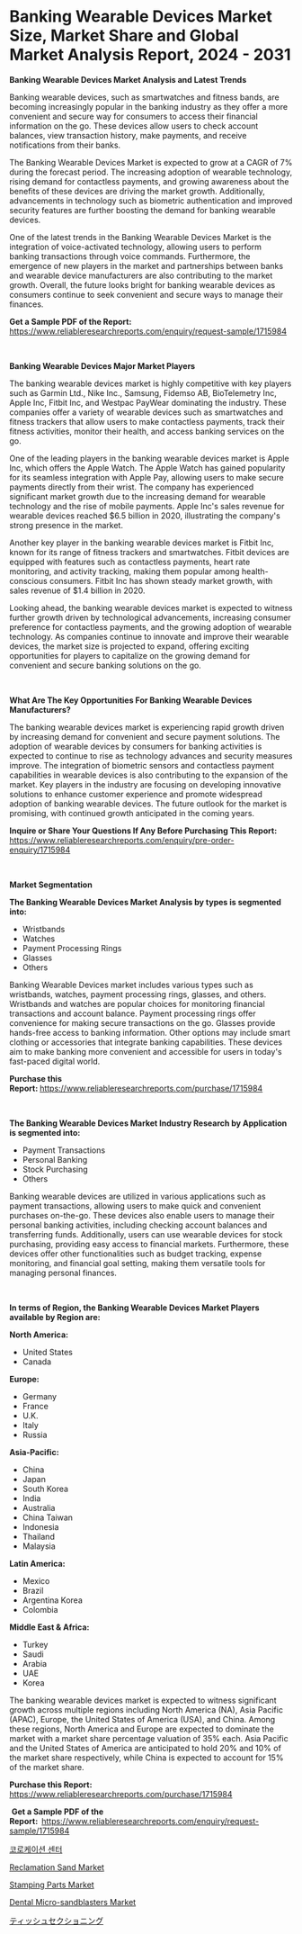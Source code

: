 <p><h1>Banking Wearable Devices Market Size, Market Share and Global Market Analysis Report, 2024 - 2031</h1></p><p><strong>Banking Wearable Devices Market Analysis and Latest Trends</strong></p>
<p><p>Banking wearable devices, such as smartwatches and fitness bands, are becoming increasingly popular in the banking industry as they offer a more convenient and secure way for consumers to access their financial information on the go. These devices allow users to check account balances, view transaction history, make payments, and receive notifications from their banks.</p><p>The Banking Wearable Devices Market is expected to grow at a CAGR of 7% during the forecast period. The increasing adoption of wearable technology, rising demand for contactless payments, and growing awareness about the benefits of these devices are driving the market growth. Additionally, advancements in technology such as biometric authentication and improved security features are further boosting the demand for banking wearable devices.</p><p>One of the latest trends in the Banking Wearable Devices Market is the integration of voice-activated technology, allowing users to perform banking transactions through voice commands. Furthermore, the emergence of new players in the market and partnerships between banks and wearable device manufacturers are also contributing to the market growth. Overall, the future looks bright for banking wearable devices as consumers continue to seek convenient and secure ways to manage their finances.</p></p>
<p><strong>Get a Sample PDF of the Report:&nbsp;</strong> <a href="https://www.reliableresearchreports.com/enquiry/request-sample/1715984">https://www.reliableresearchreports.com/enquiry/request-sample/1715984</a></p>
<p>&nbsp;</p>
<p><strong>Banking Wearable Devices Major Market Players</strong></p>
<p><p>The banking wearable devices market is highly competitive with key players such as Garmin Ltd., Nike Inc., Samsung, Fidemso AB, BioTelemetry Inc, Apple Inc, Fitbit Inc, and Westpac PayWear dominating the industry. These companies offer a variety of wearable devices such as smartwatches and fitness trackers that allow users to make contactless payments, track their fitness activities, monitor their health, and access banking services on the go.</p><p>One of the leading players in the banking wearable devices market is Apple Inc, which offers the Apple Watch. The Apple Watch has gained popularity for its seamless integration with Apple Pay, allowing users to make secure payments directly from their wrist. The company has experienced significant market growth due to the increasing demand for wearable technology and the rise of mobile payments. Apple Inc's sales revenue for wearable devices reached $6.5 billion in 2020, illustrating the company's strong presence in the market.</p><p>Another key player in the banking wearable devices market is Fitbit Inc, known for its range of fitness trackers and smartwatches. Fitbit devices are equipped with features such as contactless payments, heart rate monitoring, and activity tracking, making them popular among health-conscious consumers. Fitbit Inc has shown steady market growth, with sales revenue of $1.4 billion in 2020.</p><p>Looking ahead, the banking wearable devices market is expected to witness further growth driven by technological advancements, increasing consumer preference for contactless payments, and the growing adoption of wearable technology. As companies continue to innovate and improve their wearable devices, the market size is projected to expand, offering exciting opportunities for players to capitalize on the growing demand for convenient and secure banking solutions on the go.</p></p>
<p>&nbsp;</p>
<p><strong>What Are The Key Opportunities For Banking Wearable Devices Manufacturers?</strong></p>
<p><p>The banking wearable devices market is experiencing rapid growth driven by increasing demand for convenient and secure payment solutions. The adoption of wearable devices by consumers for banking activities is expected to continue to rise as technology advances and security measures improve. The integration of biometric sensors and contactless payment capabilities in wearable devices is also contributing to the expansion of the market. Key players in the industry are focusing on developing innovative solutions to enhance customer experience and promote widespread adoption of banking wearable devices. The future outlook for the market is promising, with continued growth anticipated in the coming years.</p></p>
<p><strong>Inquire or Share Your Questions If Any Before Purchasing This Report:</strong> <a href="https://www.reliableresearchreports.com/enquiry/pre-order-enquiry/1715984">https://www.reliableresearchreports.com/enquiry/pre-order-enquiry/1715984</a></p>
<p>&nbsp;</p>
<p><strong>Market Segmentation</strong></p>
<p><strong>The Banking Wearable Devices Market Analysis by types is segmented into:</strong></p>
<p><ul><li>Wristbands</li><li>Watches</li><li>Payment Processing Rings</li><li>Glasses</li><li>Others</li></ul></p>
<p><p>Banking Wearable Devices market includes various types such as wristbands, watches, payment processing rings, glasses, and others. Wristbands and watches are popular choices for monitoring financial transactions and account balance. Payment processing rings offer convenience for making secure transactions on the go. Glasses provide hands-free access to banking information. Other options may include smart clothing or accessories that integrate banking capabilities. These devices aim to make banking more convenient and accessible for users in today's fast-paced digital world.</p></p>
<p><strong>Purchase this Report:&nbsp;</strong><a href="https://www.reliableresearchreports.com/purchase/1715984">https://www.reliableresearchreports.com/purchase/1715984</a></p>
<p>&nbsp;</p>
<p><strong>The Banking Wearable Devices Market Industry Research by Application is segmented into:</strong></p>
<p><ul><li>Payment Transactions</li><li>Personal Banking</li><li>Stock Purchasing</li><li>Others</li></ul></p>
<p><p>Banking wearable devices are utilized in various applications such as payment transactions, allowing users to make quick and convenient purchases on-the-go. These devices also enable users to manage their personal banking activities, including checking account balances and transferring funds. Additionally, users can use wearable devices for stock purchasing, providing easy access to financial markets. Furthermore, these devices offer other functionalities such as budget tracking, expense monitoring, and financial goal setting, making them versatile tools for managing personal finances.</p></p>
<p>&nbsp;</p>
<p><strong>In terms of Region, the Banking Wearable Devices Market Players available by Region are:</strong></p>
<p>
    <p> <strong> North America: </strong>
        <ul>
            <li>United States</li>
            <li>Canada</li>
        </ul>
        </p> 
    <p> <strong> Europe: </strong>
        <ul>
            <li>Germany</li>
            <li>France</li>
            <li>U.K.</li>
            <li>Italy</li>
            <li>Russia</li>
        </ul>
        </p> 
    <p> <strong> Asia-Pacific: </strong>
        <ul>
            <li>China</li>
            <li>Japan</li>
            <li>South Korea</li>
            <li>India</li>
            <li>Australia</li>
            <li>China Taiwan</li>
            <li>Indonesia</li>
            <li>Thailand</li>
            <li>Malaysia</li>
        </ul>
        </p> 
    <p> <strong> Latin America: </strong>
        <ul>
            <li>Mexico</li>
            <li>Brazil</li>
            <li>Argentina Korea</li>
            <li>Colombia</li>
        </ul>
        </p> 
    <p> <strong> Middle East & Africa: </strong>
        <ul>
            <li>Turkey</li>
            <li>Saudi</li>
            <li>Arabia</li>
            <li>UAE</li>
            <li>Korea</li>
        </ul>
    </p>
    </p>
<p><p>The banking wearable devices market is expected to witness significant growth across multiple regions including North America (NA), Asia Pacific (APAC), Europe, the United States of America (USA), and China. Among these regions, North America and Europe are expected to dominate the market with a market share percentage valuation of 35% each. Asia Pacific and the United States of America are anticipated to hold 20% and 10% of the market share respectively, while China is expected to account for 15% of the market share.</p></p>
<p><strong>Purchase this Report: </strong><a href="https://www.reliableresearchreports.com/purchase/1715984">https://www.reliableresearchreports.com/purchase/1715984</a></p>
<p>&nbsp;<strong>Get a Sample PDF of the Report:&nbsp;&nbsp;</strong><a href="https://www.reliableresearchreports.com/enquiry/request-sample/1715984">https://www.reliableresearchreports.com/enquiry/request-sample/1715984</a></p>
<p><strong></strong></p>
<p><p><a href="https://medium.com/@timothychapman46/%EC%BD%94%EB%A1%9C%EC%BC%80%EC%9D%B4%EC%85%98-%EC%84%BC%ED%84%B0-%EC%8B%9C%EC%9E%A5-%EB%B6%84%EC%84%9D-%EA%B8%80%EB%A1%9C%EB%B2%8C-%EC%82%B0%EC%97%85%EC%A0%84%EB%A7%9D-%EB%B0%8F-%EC%A0%84%EB%A7%9D-2024%EB%85%84%EB%B6%80%ED%84%B0-2031%EB%85%84-91ff23b4f704">코로케이션 센터</a></p><p><a href="https://view.publitas.com/reportprime-1/reclamation-sand-market-research-report-forecasted-for-period-from-2024-2031-by-market-type-market-application-and-region/">Reclamation Sand Market</a></p><p><a href="https://view.publitas.com/reportprime-1/stamping-parts-market-challenges-opportunities-and-growth-drivers-and-major-market-players-forecasted-for-period-from-2024-2031/">Stamping Parts Market</a></p><p><a href="https://meowing-canidae-761.notion.site/Dental-Micro-sandblasters-Market-Size-Focuses-on-Market-Dynamics-In-Depth-Analysis-and-Future-Proje-48ab69e8a3b24a118693f82367067553">Dental Micro-sandblasters Market</a></p><p><a href="https://medium.com/@minnieebert2827/%E7%B5%84%E7%B9%94%E5%88%87%E7%89%87%E5%B8%82%E5%A0%B4%E3%82%B7%E3%82%A7%E3%82%A2%E3%81%AE%E5%A4%89%E9%81%B7%E3%81%A8%E5%B8%82%E5%A0%B4%E6%88%90%E9%95%B7%E3%83%88%E3%83%AC%E3%83%B3%E3%83%892024%E5%B9%B4%E3%81%8B%E3%82%892031%E5%B9%B4%E3%81%BE%E3%81%A7-e5c5b499cb33">ティッシュセクショニング</a></p></p>